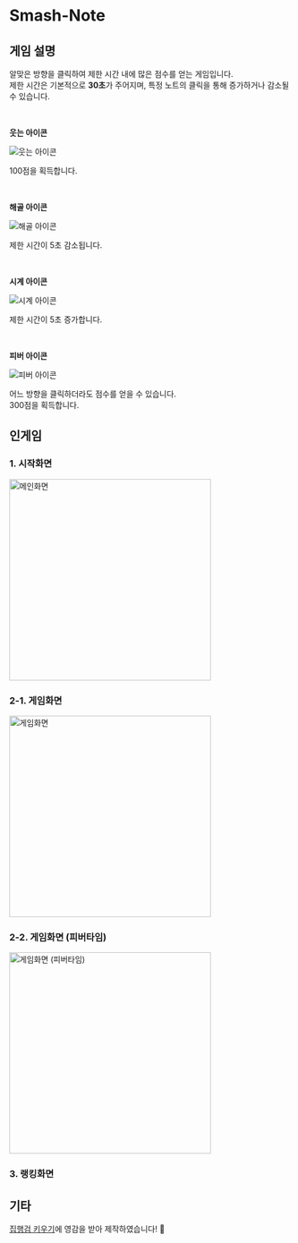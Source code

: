# Smash-Note

## 게임 설명

알맞은 방향을 클릭하여 제한 시간 내에 많은 점수를 얻는 게임입니다.<br>
제한 시간은 기본적으로 **30초**가 주어지며, 특정 노트의 클릭을 통해 증가하거나 감소될 수 있습니다.

<br>

**웃는 아이콘**

<img src="https://user-images.githubusercontent.com/23455736/88461034-8e5f6e80-cedb-11ea-84af-709e99266fbe.png" alt="웃는 아이콘">

100점을 획득합니다.

<br>

**해골 아이콘**

<img src="https://user-images.githubusercontent.com/23455736/88460504-a208d600-ced7-11ea-899b-fbc56395d21d.png" alt="해골 아이콘">

제한 시간이 5초 감소됩니다.

<br>

**시계 아이콘**

<img src="https://user-images.githubusercontent.com/23455736/88461093-c8c90b80-cedb-11ea-92eb-5610f6ae2dde.png" alt="시계 아이콘">


제한 시간이 5초 증가합니다.

<br>

**피버 아이콘**

<img src="https://user-images.githubusercontent.com/23455736/88460460-55bd9600-ced7-11ea-8663-e934ba004085.png" alt="피버 아이콘">

어느 방향을 클릭하더라도 점수를 얻을 수 있습니다.<br>
300점을 획득합니다.

## 인게임

### 1. 시작화면

<img src="https://user-images.githubusercontent.com/23455736/88460183-56edc380-ced5-11ea-83fa-410529377247.png" alt="메인화면" width="360">

### 2-1. 게임화면

<img src="https://user-images.githubusercontent.com/23455736/88473551-92ca6c80-cf59-11ea-98a6-6375a94db856.png" alt="게임화면" width="360">

### 2-2. 게임화면 (피버타임)

<img src="https://user-images.githubusercontent.com/23455736/88473554-af66a480-cf59-11ea-8ccd-1bee3eb12c9b.png" alt="게임화면 (피버타임)" width="360">

### 3. 랭킹화면

## 기타
[집행검 키우기](https://play.google.com/store/apps/details?id=me.nextdoors.WK&hl=ko)에 영감을 받아 제작하였습니다! 🙏
